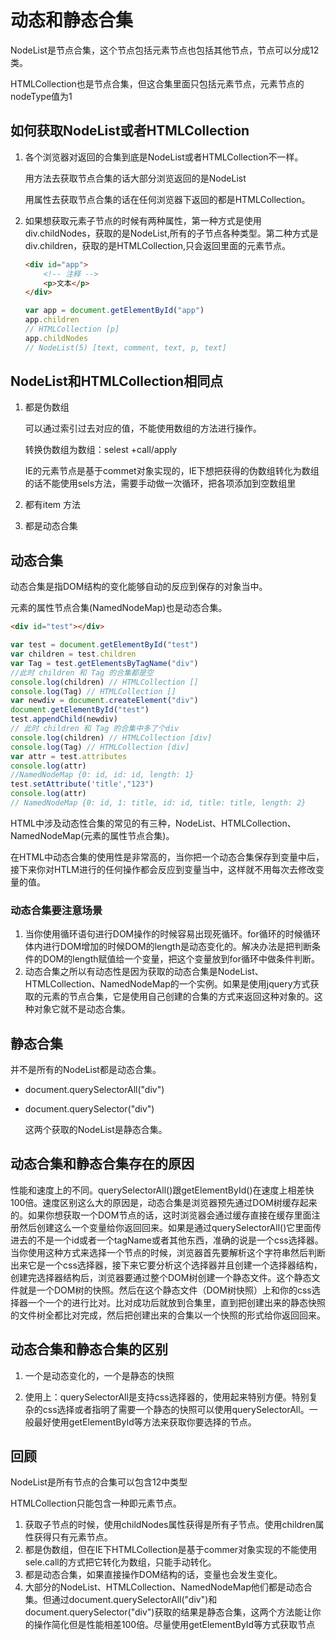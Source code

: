 # 动态和静态合集

NodeList是节点合集，这个节点包括元素节点也包括其他节点，节点可以分成12类。

HTMLCollection也是节点合集，但这合集里面只包括元素节点，元素节点的nodeType值为1

## 如何获取NodeList或者HTMLCollection

1. 各个浏览器对返回的合集到底是NodeList或者HTMLCollection不一样。

   用方法去获取节点合集的话大部分浏览返回的是NodeList

   用属性去获取节点合集的话在任何浏览器下返回的都是HTMLCollection。

2. 如果想获取元素子节点的时候有两种属性，第一种方式是使用div.childNodes，获取的是NodeList,所有的子节点各种类型。第二种方式是div.children，获取的是HTMLCollection,只会返回里面的元素节点。

   ```html
   <div id="app">
       <!-- 注释 -->
       <p>文本</p>
   </div>
   ```

   ```js
   var app = document.getElementById("app")
   app.children
   // HTMLCollection [p]
   app.childNodes
   // NodeList(5) [text, comment, text, p, text]
   ```

## NodeList和HTMLCollection相同点

1. 都是伪数组

   可以通过索引过去对应的值，不能使用数组的方法进行操作。

   转换伪数组为数组：selest +call/apply

   IE的元素节点是基于commet对象实现的，IE下想把获得的伪数组转化为数组的话不能使用sels方法，需要手动做一次循环，把各项添加到空数组里 

2. 都有item 方法

3. 都是动态合集

## 动态合集

动态合集是指DOM结构的变化能够自动的反应到保存的对象当中。

元素的属性节点合集(NamedNodeMap)也是动态合集。

```html
<div id="test"></div>
```

```js
var test = document.getElementById("test")
var children = test.children
var Tag = test.getElementsByTagName("div")
//此时 children 和 Tag 的合集都是空
console.log(children) // HTMLCollection []
console.log(Tag) // HTMLCollection []
var newdiv = document.createElement("div")
document.getElementById("test")
test.appendChild(newdiv)
// 此时 children 和 Tag 的合集中多了个div
console.log(children) // HTMLCollection [div]
console.log(Tag) // HTMLCollection [div]
var attr = test.attributes
console.log(attr)
//NamedNodeMap {0: id, id: id, length: 1}
test.setAttribute('title',"123")
console.log(attr)
// NamedNodeMap {0: id, 1: title, id: id, title: title, length: 2}
```

HTML中涉及动态性合集的常见的有三种，NodeList、HTMLCollection、NamedNodeMap(元素的属性节点合集)。

 在HTML中动态合集的使用性是非常高的，当你把一个动态合集保存到变量中后，接下来你对HTLM进行的任何操作都会反应到变量当中，这样就不用每次去修改变量的值。

### 动态合集要注意场景

1. 当你使用循环语句进行DOM操作的时候容易出现死循环。for循环的时候循环体内进行DOM增加的时候DOM的length是动态变化的。解决办法是把判断条件的DOM的length赋值给一个变量，把这个变量放到for循环中做条件判断。
2. 动态合集之所以有动态性是因为获取的动态合集是NodeList、HTMLCollection、NamedNodeMap的一个实例。如果是使用jquery方式获取的元素的节点合集，它是使用自己创建的合集的方式来返回这种对象的。这种对象它就不是动态合集。

## 静态合集

并不是所有的NodeList都是动态合集。

* document.querySelectorAll("div")

* document.querySelector("div")

  这两个获取的NodeList是静态合集。

## 动态合集和静态合集存在的原因

性能和速度上的不同。querySelectorAll()跟getElementById()在速度上相差快100倍。速度区别这么大的原因是，动态合集是浏览器预先通过DOM树缓存起来的。如果你想获取一个DOM节点的话，这时浏览器会通过缓存直接在缓存里面注册然后创建这么一个变量给你返回回来。如果是通过querySelectorAll()它里面传进去的不是一个id或者一个tagName或者其他东西，准确的说是一个css选择器。当你使用这种方式来选择一个节点的时候，浏览器首先要解析这个字符串然后判断出来它是一个css选择器，接下来它要分析这个选择器并且创建一个选择器结构，创建完选择器结构后，浏览器要通过整个DOM树创建一个静态文件。这个静态文件就是一个DOM树的快照。然后在这个静态文件（DOM树快照）上和你的css选择器一个一个的进行比对。比对成功后就放到合集里，直到把创建出来的静态快照的文件树全都比对完成，然后把创建出来的合集以一个快照的形式给你返回回来。

## 动态合集和静态合集的区别

1. 一个是动态变化的，一个是静态的快照

2. 使用上：querySelectorAll是支持css选择器的，使用起来特别方便。特别复杂的css选择或者指明了需要一个静态的快照可以使用querySelectorAll。一般最好使用getElementById等方法来获取你要选择的节点。

## 回顾

NodeList是所有节点的合集可以包含12中类型

HTMLCollection只能包含一种即元素节点。

1. 获取子节点的时候，使用childNodes属性获得是所有子节点。使用children属性获得只有元素节点。
2. 都是伪数组，但在IE下HTMLCollection是基于commer对象实现的不能使用sele.call的方式把它转化为数组，只能手动转化。
3. 都是动态合集，如果直接操作DOM结构的话，变量也会发生变化。
4. 大部分的NodeList、HTMLCollection、NamedNodeMap他们都是动态合集。但通过document.querySelectorAll("div")和document.querySelector("div")获取的结果是静态合集，这两个方法能让你的操作简化但是性能相差100倍。尽量使用getElementById等方式获取节点

